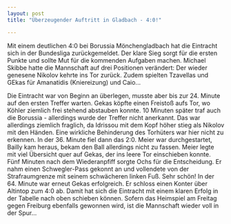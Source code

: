 ```yaml
---
layout: post
title: "Überzeugender Auftritt in Gladbach - 4:0!"

---
```


Mit einem deutlichen 4:0 bei Borussia Mönchengladbach hat die Eintracht sich in der Bundesliga zurückgemeldet. Der klare Sieg sorgt für die ersten Punkte und sollte Mut für die kommenden Aufgaben machen. Michael Skibbe hatte die Mannschaft auf drei Positionen verändert: Der wieder genesene Nikolov kehrte ins Tor zurück. Zudem spielten Tzavellas und GEkas für Amanatidis (Kniereizung) und Caio...

Die Eintracht war von Beginn an überlegen, musste aber bis zur 24. Minute auf den ersten Treffer warten. Gekas köpfte einen Freistoß aufs Tor, wo Köhler ziemlich frei stehend abstauben konnte. 10 Minuten später traf auch die Borussia - allerdings wurde der Treffer nicht anerkannt. Das war allerdings ziemlich fraglich, da Idrissou mit dem Kopf höher stieg als Nikolov mit den Händen. Eine wirkliche Behinderung des Torhüters war hier nicht zu erkennen. In der 36. Minute fiel dann das 2:0. Meier war durchgestartet, Bailly kam heraus, bekam den Ball allerdings nicht zu fassen. Meier legte mit viel Übersicht quer auf Gekas, der ins leere Tor einschieben konnte. Fünf Minuten nach dem Wiederanpfiff sorgte Ochs für die Entscheidung. Er nahm einen Schwegler-Pass gekonnt an und vollendete von der Strafraumgrenze mit seinem schwächeren linken Fuß. Sehr schön! In der 64. Minute war erneut Gekas erfolgreich. Er schloss einen Konter über Altintop zum 4:0 ab. Damit hat sich die Eintracht mit einem klaren Erfolg in der Tabelle nach oben schieben können. Sofern das Heimspiel am Freitag gegen Freiburg ebenfalls gewonnen wird, ist die Mannschaft wieder voll in der Spur...
